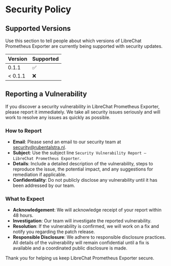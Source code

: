 # Security Policy

## Supported Versions

Use this section to tell people about which versions of LibreChat Prometheus Exporter are currently being supported with security updates.

| Version | Supported          |
| ------- | ------------------ |
| 0.1.1   | :white_check_mark: |
| < 0.1.1 | :x:                |

## Reporting a Vulnerability

If you discover a security vulnerability in LibreChat Prometheus Exporter, please report it immediately. We take all security issues seriously and will work to resolve any issues as quickly as possible.

### How to Report

- **Email**: Please send an email to our security team at [security@rubentalstra.nl](mailto:security@rubentalstra.nl).
- **Subject**: Use the subject line `Security Vulnerability Report – LibreChat Prometheus Exporter`.
- **Details**: Include a detailed description of the vulnerability, steps to reproduce the issue, the potential impact, and any suggestions for remediation if applicable.
- **Confidentiality**: Do not publicly disclose any vulnerability until it has been addressed by our team.

### What to Expect

- **Acknowledgement**: We will acknowledge receipt of your report within 48 hours.
- **Investigation**: Our team will investigate the reported vulnerability.
- **Resolution**: If the vulnerability is confirmed, we will work on a fix and notify you regarding the patch release.
- **Responsible Disclosure**: We adhere to responsible disclosure practices. All details of the vulnerability will remain confidential until a fix is available and a coordinated public disclosure is made.

Thank you for helping us keep LibreChat Prometheus Exporter secure.
